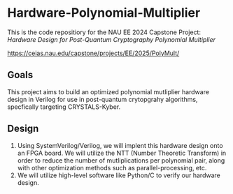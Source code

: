 # Hardware-Polynomial-Multiplier

This is the code repositiory for the NAU EE 2024 Capstone Project:\
*Hardware Design for Post-Quantum Cryptography Polynomial Multiplier*

https://ceias.nau.edu/capstone/projects/EE/2025/PolyMult/

## Goals
This project aims to build an optimized polynomial mutliplier hardware design in Verilog for use in post-quantum crytopgrahy algorithms, specfically targeting CRYSTALS-Kyber.

## Design
1. Using SystemVerilog/Verilog, we will implent this hardware design onto an FPGA board. We will utilize the NTT (Number Theoretic Transform) in order to reduce the number of mutliplications per polynomial pair, along with other optimization methods such as parallel-processing, etc.
2. We will utilize high-level software like Python/C to verify our hardware design.
